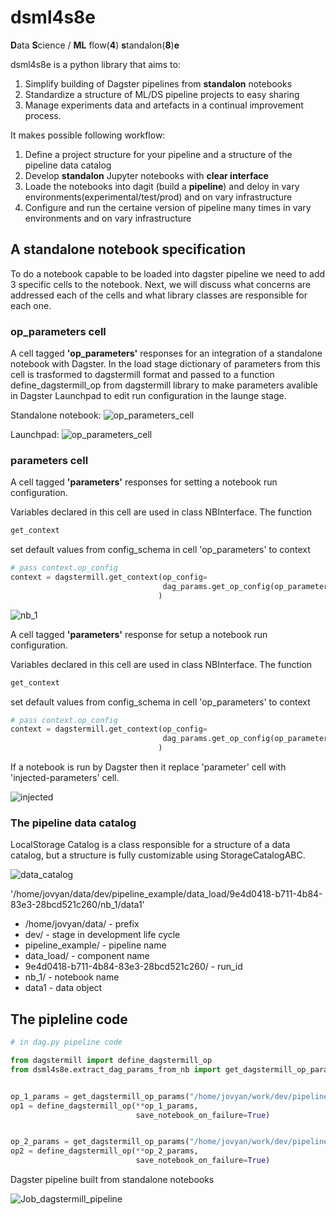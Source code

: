 
# dsml4s8e
**D**ata **S**cience / **ML** flow(**4**) **s**tandalon(**8**)**e**


dsml4s8e is a python library that aims to:
 1. Simplify building of Dagster pipelines from **standalon** notebooks
 2. Standardize a structure of ML/DS pipeline projects to easy sharing
 3. Manage experiments data and artefacts in a continual improvement process.

It makes possible following workflow:
 1. Define a project structure for your pipeline and a structure of the pipeline data catalog
 2. Develop **standalon** Jupyter notebooks with **clear interface**
 3. Loade the notebooks into dagit (build a **pipeline**) and deloy in vary environments(experimental/test/prod) and on vary infrastructure
 4. Configure and run the certaine version of pipeline many times in vary environments and on vary infrastructure 

## A standalone notebook specification

To do a notebook capable to be loaded into dagster pipeline we need to add 3 specific cells to the notebook. Next, we will discuss what concerns are addressed each of the cells and what library classes are responsible for each one.

### op_parameters cell

A cell tagged **'op_parameters'** responses for an integration of a standalone notebook with Dagster. In the load stage dictionary of parameters from this cell is trasformed to dagstermill format and passed to a function define_dagstermill_op from dagstermill library to make parameters avalible in Dagster Launchpad to edit run configuration in the launge stage.

Standalone notebook:
![op_parameters_cell](https://user-images.githubusercontent.com/1010096/221004539-a13f6dac-056c-4633-94bf-ef995c857da8.png)

Launchpad:
![op_parameters_cell](https://user-images.githubusercontent.com/1010096/221832042-f1129a96-45eb-4678-a541-cab8c9e72c89.png)

### parameters cell

A cell tagged **'parameters'** responses for setting a notebook run configuration.

Variables declared in this cell are used in class NBInterface.
The function
```python 
get_context
```
set default values from config_schema in cell 'op_parameters' to context
```python
# pass context.op_config
context = dagstermill.get_context(op_config=
                                  dag_params.get_op_config(op_parameters)
                                 )
```

![nb_1](https://user-images.githubusercontent.com/1010096/221655435-3b01fb49-7ff9-4e53-82b8-ad0922fc2136.png)


A cell tagged **'parameters'** response for setup a notebook run configuration.

Variables declared in this cell are used in class NBInterface.
The function
```python 
get_context
```
set default values from config_schema in cell 'op_parameters' to context
```python
# pass context.op_config
context = dagstermill.get_context(op_config=
                                  dag_params.get_op_config(op_parameters)
                                 )
```
If a notebook is run by Dagster then it replace 'parameter' cell with 'injected-parameters' cell.


![injected](https://user-images.githubusercontent.com/1010096/221841608-8f0b51a9-c3ff-4152-a8f5-33feac4eb9aa.png)

### The pipeline data catalog

LocalStorage Catalog is a class responsible for a structure of a data catalog, but a structure is fully customizable using StorageCatalogABC.

![data_catalog](https://user-images.githubusercontent.com/1010096/221920443-0ce3e328-2856-4369-8c2a-7e8d688ad16b.png)

'/home/jovyan/data/dev/pipeline_example/data_load/9e4d0418-b711-4b84-83e3-28bcd521c260/nb_1/data1'

 * /home/jovyan/data/ - prefix
 * dev/ - stage in development life cycle
 * pipeline_example/ - pipeline name
 * data_load/ - component name 
 * 9e4d0418-b711-4b84-83e3-28bcd521c260/ - run_id
 * nb_1/ - notebook name
 * data1 - data object


## The pipleline code

```python
# in dag.py pipeline code

from dagstermill import define_dagstermill_op
from dsml4s8e.extract_dag_params_from_nb import get_dagstermill_op_params


op_1_params = get_dagstermill_op_params("/home/jovyan/work/dev/pipeline_example/data_load/nb_1.ipynb")
op1 = define_dagstermill_op(**op_1_params,
                            save_notebook_on_failure=True)


op_2_params = get_dagstermill_op_params("/home/jovyan/work/dev/pipeline_example/data_load/nb_2.ipynb")
op2 = define_dagstermill_op(**op_2_params,
                            save_notebook_on_failure=True)

```

Dagster pipeline built from standalone notebooks

![Job_dagstermill_pipeline](https://user-images.githubusercontent.com/1010096/221005076-7ba56646-8a9e-4d75-bbaf-e68ba04d036d.svg)


  
